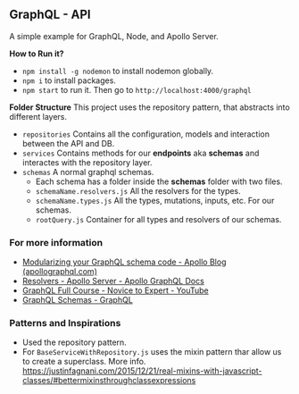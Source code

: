 ## GraphQL - API

A simple example for GraphQL, Node, and Apollo Server.

**How to Run it?**

- `npm install -g nodemon` to install nodemon globally.
- `npm i` to install packages.
- `npm start` to run it.
  Then go to `http://localhost:4000/graphql`

**Folder Structure**
This project uses the repository pattern, that abstracts into different layers.

- `repositories` Contains all the configuration, models and interaction between the API and DB.
- `services` Contains methods for our **endpoints** aka **schemas** and interactes with the repository layer.
- `schemas` A normal graphql schemas.
  - Each schema has a folder inside the **schemas** folder with two files.
  - `schemaName.resolvers.js` All the resolvers for the types.
  - `schemaName.types.js` All the types, mutations, inputs, etc. For our schemas.
  - `rootQuery.js` Container for all types and resolvers of our schemas.

### For more information

- [Modularizing your GraphQL schema code - Apollo Blog (apollographql.com)](https://www.apollographql.com/blog/backend/schema-design/modularizing-your-graphql-schema-code/)
- [Resolvers - Apollo Server - Apollo GraphQL Docs](https://www.apollographql.com/docs/apollo-server/data/resolvers/)
- [GraphQL Full Course - Novice to Expert - YouTube](https://www.youtube.com/watch?v=ed8SzALpx1Q&t=13559s)
- [GraphQL Schemas - GraphQL](https://graphql.org/learn/schema/)




### Patterns and Inspirations

- Used the repository pattern.
- For `BaseServiceWithRepository.js` uses the mixin pattern thar allow us to create a superclass. More info. https://justinfagnani.com/2015/12/21/real-mixins-with-javascript-classes/#bettermixinsthroughclassexpressions